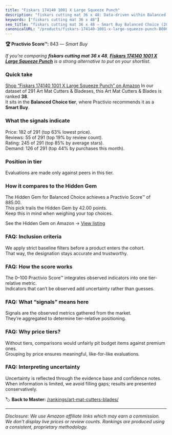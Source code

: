 ```yaml
---
title: "Fiskars 174140 1001 X Large Squeeze Punch"
description: "fiskars cutting mat 36 x 48: Data-driven within Balanced Choice ranking using the Practivio Score™. Positioned by quality, value, demand, findability, momentum."
keywords: ["fiskars cutting mat 36 x 48"]
seo_title: "fiskars cutting mat 36 x 48 — Smart Buy Balanced Choice (2025)"
canonicalURL: "/products/fiskars-174140-1001-x-large-squeeze-punch-B000OMZXP6/"
---
```


**🏆 Practivio Score™:** 843 — _Smart Buy_


*If you're comparing **fiskars cutting mat 36 x 48**, **[Fiskars 174140 1001 X Large Squeeze Punch](https://www.amazon.com/dp/B000OMZXP6?tag=practivio-20)** is a strong alternative to put on your shortlist.*
### Quick take
[Shop “Fiskars 174140 1001 X Large Squeeze Punch” on Amazon](https://www.amazon.com/dp/B000OMZXP6?tag=practivio-20)
In our dataset of 291 Art Mat Cutters & Bladeses, this Art Mat Cutters & Blades is ranked **38**.  
It sits in the **Balanced Choice tier**, where Practivio recommends it as a **Smart Buy**.

### What the signals indicate
Price: 182 of 291 (top 63% lowest price).  
Reviews: 55 of 291 (top 19% by review count).  
Rating: 245 of 291 (top 85% by average stars).  
Demand: 126 of 291 (top 44% by purchases this month).

### Position in tier
Evaluations are made only against peers in this tier.

### How it compares to the Hidden Gem
The Hidden Gem for Balanced Choice achieves a Practivio Score™ of 885.00.  
This pick trails the Hidden Gem by 42.00 points.  
Keep this in mind when weighing your top choices.  

See the Hidden Gem on Amazon → [View listing](https://www.amazon.com/dp/B08C7PPTC3?tag=practivio-20)

### FAQ: Inclusion criteria
We apply strict baseline filters before a product enters the cohort.  
That way, the designation stays accurate and trustworthy.

### FAQ: How the score works
The 0–100 Practivio Score™ integrates observed indicators into one tier-relative metric.  
Indicators that can’t be observed add uncertainty rather than guesses.

### FAQ: What “signals” means here
Signals are the observed metrics gathered from the market.  
They’re aggregated to determine tier-relative positioning.

### FAQ: Why price tiers?
Without tiers, comparisons would unfairly pit budget items against premium ones.  
Grouping by price ensures meaningful, like-for-like evaluations.

### FAQ: Interpreting uncertainty
Uncertainty is reflected through the evidence base and confidence notes.  
When information is limited, we avoid filling gaps; results are presented conservatively.


🏷️ **Back to Master:** [/rankings/art-mat-cutters-blades/](/rankings/art-mat-cutters-blades/)

---
_Disclosure: We use Amazon affiliate links which may earn a commission. We don’t display live prices or review counts. Rankings are produced using a consistent, proprietary methodology._
